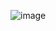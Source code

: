 ![image](https://github.com/companyakis/solidity-fast/assets/77589867/bf9b9682-8cb1-4dfa-848a-91bb4337aa58)
